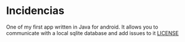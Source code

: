 # Incidencias
One of my first app written in Java for android. It allows you to communicate with a local sqlite database and add issues to it
[LICENSE](LICENSE.md)
